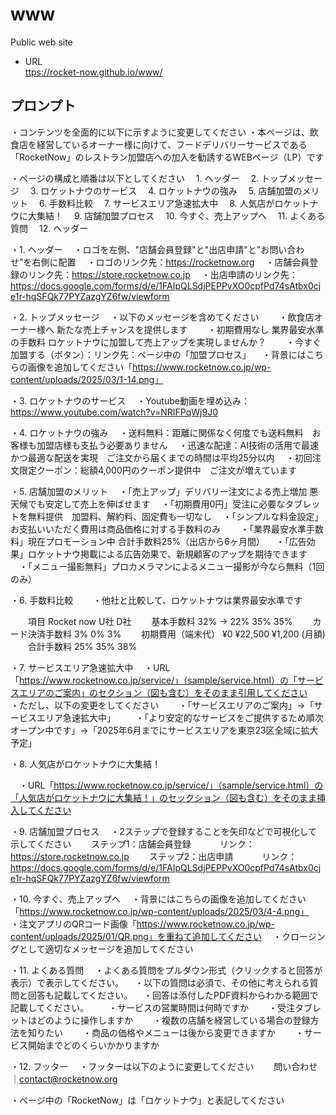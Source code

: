 # www
Public web site

- URL  
[ttps://rocket-now.github.io/www/](https://rocket-now.github.io/www/)


## プロンプト

・コンテンツを全面的に以下に示すように変更してください
・本ページは、飲食店を経営しているオーナー様に向けて、フードデリバリーサービスである「RocketNow」のレストラン加盟店への加入を勧誘するWEBページ（LP）です

・ページの構成と順番は以下としてください
　1. ヘッダー
　2. トップメッセージ
　3. ロケットナウのサービス
　4. ロケットナウの強み
　5. 店舗加盟のメリット
　6. 手数料比較
　7. サービスエリア急速拡大中
　8. 人気店がロケットナウに大集結！
　9. 店舗加盟プロセス
　10. 今すぐ、売上アップへ
　11. よくある質問
　12. ヘッダー

・1. ヘッダー
　・ロゴを左側、"店舗会員登録"と"出店申請"と"お問い合わせ"を右側に配置
　・ロゴのリンク先：https://rocketnow.org
　・店舗会員登録のリンク先：https://store.rocketnow.co.jp
　・出店申請のリンク先：https://docs.google.com/forms/d/e/1FAIpQLSdjPEPPvXO0cpfPd74sAtbx0cje1r-hqSFQk77PYZazgYZ6fw/viewform

・2. トップメッセージ
　・以下のメッセージを含めてください
　　・飲食店オーナー様へ 新たな売上チャンスを提供します
　　・初期費用なし 業界最安水準の手数料 ロケットナウに加盟して売上アップを実現しませんか？
　　・今すぐ加盟する（ボタン）：リンク先：ページ中の「加盟プロセス」
　・背景にはこちらの画像を追加してください「https://www.rocketnow.co.jp/wp-content/uploads/2025/03/1-14.png」

・3. ロケットナウのサービス
　・Youtube動画を埋め込み：https://www.youtube.com/watch?v=NRIFPqWj9J0

・4. ロケットナウの強み
　・送料無料：距離に関係なく何度でも送料無料　お客様も加盟店様も支払う必要ありません
　・迅速な配達：AI技術の活用で最速かつ最適な配送を実現　ご注文から届くまでの時間は平均25分以内
　・初回注文限定クーポン：総額4,000円のクーポン提供中　ご注文が増えています

・5. 店舗加盟のメリット
　・「売上アップ」デリバリー注文による売上増加 悪天候でも安定して売上を伸ばせます
　・「初期費用0円」受注に必要なタブレットを無料提供　加盟料、解約料、固定費も一切なし
　・「シンプルな料金設定」お支払いいただく費用は商品価格に対する手数料のみ　
　・「業界最安水準手数料」現在プロモーション中 合計手数料25%（出店から6ヶ月間）
　・「広告効果」ロケットナウ掲載による広告効果で、新規顧客のアップを期待できます
　・「メニュー撮影無料」プロカメラマンによるメニュー撮影が今なら無料（1回のみ）

・6. 手数料比較
　　・他社と比較して、ロケットナウは業界最安水準です

　　項目			Rocket now	U社		D社
　　基本手数料		32% → 22%	35%		35%
　　カード決済手数料	3%		0%		3%
　　初期費用（端末代）	¥0		¥22,500		¥1,200 (月額)
　　合計手数料		25%		35%		38%

・7. サービスエリア急速拡大中
　・URL「https://www.rocketnow.co.jp/service/」（sample/service.html）の「サービスエリアのご案内」のセクション（図も含む）をそのまま引用してください
　・ただし、以下の変更をしてください
　　・「サービスエリアのご案内」→「サービスエリア急速拡大中」
　　・「より安定的なサービスをご提供するため順次オープン中です」→「2025年6月までにサービスエリアを東京23区全域に拡大予定」


・8. 人気店がロケットナウに大集結！

　・URL「https://www.rocketnow.co.jp/service/」（sample/service.html）の「人気店がロケットナウに大集結！」のセックション（図も含む）をそのまま挿入してください
　

・9. 店舗加盟プロセス
　・2ステップで登録することを矢印などで可視化して示してください
　　ステップ1：店舗会員登録
　　　リンク：https://store.rocketnow.co.jp
　　ステップ2：出店申請
　　　リンク：https://docs.google.com/forms/d/e/1FAIpQLSdjPEPPvXO0cpfPd74sAtbx0cje1r-hqSFQk77PYZazgYZ6fw/viewform


・10. 今すぐ、売上アップへ
　・背景にはこちらの画像を追加してください「https://www.rocketnow.co.jp/wp-content/uploads/2025/03/4-4.png」
　・注文アプリのQRコード画像「https://www.rocketnow.co.jp/wp-content/uploads/2025/01/QR.png」を重ねて追加してください
　・クロージングとして適切なメッセージを追加してください


・11. よくある質問
　・よくある質問をプルダウン形式（クリックすると回答が表示）で表示してください。
　・以下の質問は必須で、その他に考えられる質問と回答も記載してください。
　・回答は添付したPDF資料からわかる範囲で記載してください。
　　・サービスの営業時間は何時ですか
　　・受注タブレットはどのように操作しますか
　　・複数の店舗を経営している場合の登録方法を知りたい
　　・商品の価格やメニューは後から変更できますか
　　・サービス開始までどのくらいかかりますか
　

・12. フッター
　・フッターは以下のように変更してください
　　問い合わせ｜contact@rocketnow.org

・ページ中の「RocketNow」は「ロケットナウ」と表記してください